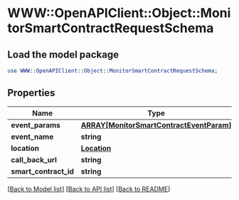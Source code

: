 # WWW::OpenAPIClient::Object::MonitorSmartContractRequestSchema

## Load the model package
```perl
use WWW::OpenAPIClient::Object::MonitorSmartContractRequestSchema;
```

## Properties
Name | Type | Description | Notes
------------ | ------------- | ------------- | -------------
**event_params** | [**ARRAY[MonitorSmartContractEventParam]**](MonitorSmartContractEventParam.md) |  | [optional] 
**event_name** | **string** |  | [optional] 
**location** | [**Location**](Location.md) |  | [optional] 
**call_back_url** | **string** |  | [optional] 
**smart_contract_id** | **string** |  | [optional] 

[[Back to Model list]](../README.md#documentation-for-models) [[Back to API list]](../README.md#documentation-for-api-endpoints) [[Back to README]](../README.md)


